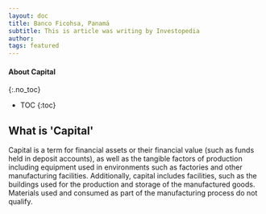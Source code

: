 ```yaml
---
layout: doc
title: Banco Ficohsa, Panamá
subtitle: This is article was writing by Investopedia
author:
tags: featured
---
```


#### About Capital
{:.no_toc}
* TOC
{:toc}

## What is 'Capital'
Capital is a term for financial assets or their financial value (such as funds held in deposit accounts), as well as the tangible factors of production including equipment used in environments such as factories and other manufacturing facilities. Additionally, capital includes facilities, such as the buildings used for the production and storage of the manufactured goods. Materials used and consumed as part of the manufacturing process do not qualify.
